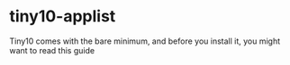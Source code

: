 # tiny10-applist
Tiny10 comes with the bare minimum, and before you install it, you might want to read this guide 
